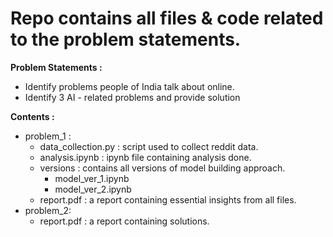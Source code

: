 <h1>Repo contains all files & code related to the problem statements.</h1>
<strong>Problem Statements :</strong>
<ul>
<li>Identify problems people of India talk about online.</li>
<li>Identify 3 AI - related problems and provide solution</li>
</ul>
<strong>Contents :</strong>
<ul>
<li>problem_1 :
<ul>
<li>data_collection.py : script used to collect reddit data.</li>
<li>analysis.ipynb : ipynb file containing analysis done.</li>
<li>versions : contains all versions of model building approach. <ul><li>model_ver_1.ipynb</li><li>model_ver_2.ipynb</li></ul></li>
<li>report.pdf : a report containing essential insights from all files.</li>
</ul>
</li>

<li>problem_2:
<ul><li>report.pdf : a report containing solutions.</li></ul>
</li>

</ul>


